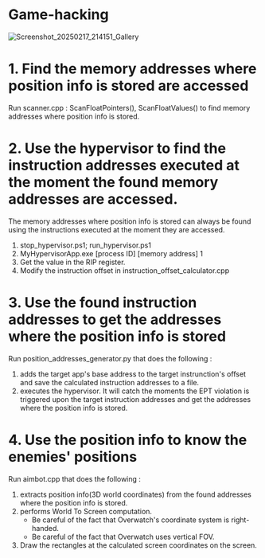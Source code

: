 # Game-hacking
![Screenshot_20250217_214151_Gallery](https://github.com/user-attachments/assets/16aa0185-5165-48f7-906e-ffa47b1e4d49)

# 1. Find the memory addresses where position info is stored are accessed
Run scanner.cpp : ScanFloatPointers(), ScanFloatValues() to find memory addresses where position info is stored.

# 2. Use the hypervisor to find the instruction addresses executed at the moment the found memory addresses are accessed.
The memory addresses where position info is stored can always be found using the instructions executed at the moment they are accessed.
1. stop_hypervisor.ps1; run_hypervisor.ps1
2. MyHypervisorApp.exe [process ID] [memory address] 1
3. Get the value in the RIP register.
4. Modify the instruction offset in instruction_offset_calculator.cpp

# 3. Use the found instruction addresses to get the addresses where the position info is stored
Run position_addresses_generator.py that does the following :
1. adds the target app's base address to the target instrunction's offset and save the calculated instruction addresses to a file.
2. executes the hypervisor. It will catch the moments the EPT violation is triggered upon the target instruction addresses and
get the addresses where the position info is stored.

# 4. Use the position info to know the enemies' positions
Run aimbot.cpp that does the following :
1. extracts position info(3D world coordinates) from the found addresses where the position info is stored.
2. performs World To Screen computation.
    - Be careful of the fact that Overwatch's coordinate system is right-handed.
    - Be careful of the fact that Overwatch uses vertical FOV.
3. Draw the rectangles at the calculated screen coordinates on the screen.
